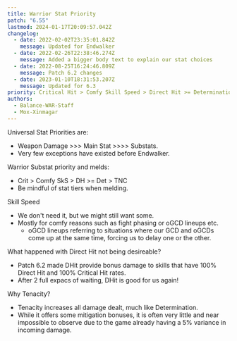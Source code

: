 ```yaml
---
title: Warrior Stat Priority
patch: "6.55"
lastmod: 2024-01-17T20:09:57.042Z
changelog:
  - date: 2022-02-02T23:35:01.842Z
    message: Updated for Endwalker
  - date: 2022-02-26T22:38:46.274Z
    message: Added a bigger body text to explain our stat choices
  - date: 2022-08-25T16:24:46.809Z
    message: Patch 6.2 changes
  - date: 2023-01-10T18:31:53.207Z
    message: Updated for 6.3
priority: Critical Hit > Comfy Skill Speed > Direct Hit >= Determination > Tenacity
authors:
  - Balance-WAR-Staff
  - Mox-Xinmagar
---
```


Universal Stat Priorities are:

- Weapon Damage >>> Main Stat >>>> Substats.
- Very few exceptions have existed before Endwalker.

Warrior Substat priority and melds:

- Crit > Comfy SkS > DH >= Det > TNC
- Be mindful of stat tiers when melding.

Skill Speed

- We don't need it, but we might still want some.
- Mostly for comfy reasons such as fight phasing or oGCD lineups etc.
  - oGCD lineups referring to situations where our GCD and oGCDs come up at the same time, forcing us to delay one or the other.

What happened with Direct Hit not being desireable?

- Patch 6.2 made DHit provide bonus damage to skills that have 100% Direct Hit and 100% Critical Hit rates.
- After 2 full expacs of waiting, DHit is good for us again!

Why Tenacity?

- Tenacity increases all damage dealt, much like Determination.
- While it offers some mitigation bonuses, it is often very little and near impossible to observe due to the game already having a 5% variance in incoming damage.
